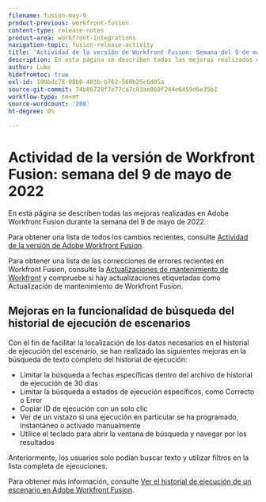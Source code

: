 ```yaml
---
filename: fusion-may-9
product-previous: workfront-fusion
content-type: release-notes
product-area: workfront-integrations
navigation-topic: fusion-release-activity
title: 'Actividad de la versión de Workfront Fusion: Semana del 9 de mayo de 2022'
description: En esta página se describen todas las mejoras realizadas en Adobe Workfront Fusion durante la semana del 9 de mayo de 2022.
author: Luke
hidefromtoc: true
exl-id: 199bdc78-08b0-403b-b762-560b25c6d05a
source-git-commit: 74b86728f7e77ca7c83ae060f244e6459d6e35b2
workflow-type: tm+mt
source-wordcount: '208'
ht-degree: 0%

---
```


# Actividad de la versión de Workfront Fusion: semana del 9 de mayo de 2022

En esta página se describen todas las mejoras realizadas en Adobe Workfront Fusion durante la semana del 9 de mayo de 2022.

Para obtener una lista de todos los cambios recientes, consulte [Actividad de la versión de Adobe Workfront Fusion](../../../product-announcements/product-releases/fusion-release-activity/fusion-release-activity.md).

Para obtener una lista de las correcciones de errores recientes en Workfront Fusion, consulte la [Actualizaciones de mantenimiento de Workfront](https://one.workfront.com/s/article/Workfront-Maintenance-Updates-1882317350) y compruebe si hay actualizaciones etiquetadas como Actualización de mantenimiento de Workfront Fusion.


## Mejoras en la funcionalidad de búsqueda del historial de ejecución de escenarios

Con el fin de facilitar la localización de los datos necesarios en el historial de ejecución del escenario, se han realizado las siguientes mejoras en la búsqueda de texto completo del historial de ejecución:

* Limitar la búsqueda a fechas específicas dentro del archivo de historial de ejecución de 30 días
* Limitar la búsqueda a estados de ejecución específicos, como Correcto o Error
* Copiar ID de ejecución con un solo clic
* Ver de un vistazo si una ejecución en particular se ha programado, instantáneo o activado manualmente
* Utilice el teclado para abrir la ventana de búsqueda y navegar por los resultados

Anteriormente, los usuarios solo podían buscar texto y utilizar filtros en la lista completa de ejecuciones.

Para obtener más información, consulte [Ver el historial de ejecución de un escenario en Adobe Workfront Fusion](../../../workfront-fusion/scenarios/view-scenario-execution-history.md).

